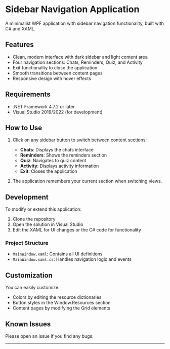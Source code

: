 # Sidebar Navigation Application

A minimalist WPF application with sidebar navigation functionality, built with C# and XAML.

## Features

- Clean, modern interface with dark sidebar and light content area
- Four navigation sections: Chats, Reminders, Quiz, and Activity
- Exit functionality to close the application
- Smooth transitions between content pages
- Responsive design with hover effects

## Requirements

- .NET Framework 4.7.2 or later
- Visual Studio 2019/2022 (for development)

## How to Use

1. Click on any sidebar button to switch between content sections:
   - **Chats**: Displays the chats interface
   - **Reminders**: Shows the reminders section
   - **Quiz**: Navigates to quiz content
   - **Activity**: Displays activity information
   - **Exit**: Closes the application

2. The application remembers your current section when switching views.

## Development

To modify or extend this application:

1. Clone the repository
2. Open the solution in Visual Studio
3. Edit the XAML for UI changes or the C# code for functionality

### Project Structure

- `MainWindow.xaml`: Contains all UI definitions
- `MainWindow.xaml.cs`: Handles navigation logic and events

## Customization

You can easily customize:
- Colors by editing the resource dictionaries
- Button styles in the Window.Resources section
- Content pages by modifying the Grid elements

## Known Issues

Please open an issue if you find any bugs.

---
